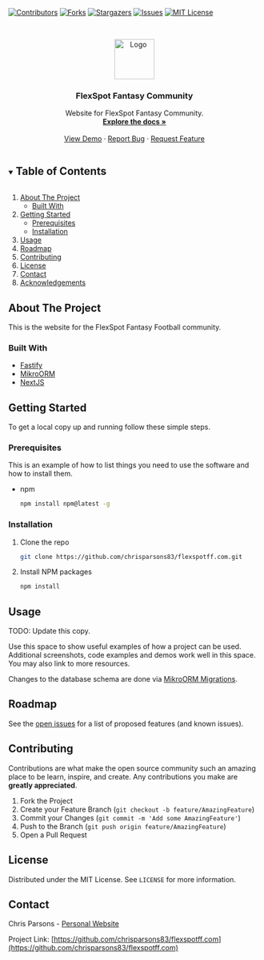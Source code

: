 <!-- PROJECT SHIELDS -->
<!--
*** I'm using markdown "reference style" links for readability.
*** Reference links are enclosed in brackets [ ] instead of parentheses ( ).
*** See the bottom of this document for the declaration of the reference variables
*** for contributors-url, forks-url, etc. This is an optional, concise syntax you may use.
*** https://www.markdownguide.org/basic-syntax/#reference-style-links
-->

[![Contributors][contributors-shield]][contributors-url]
[![Forks][forks-shield]][forks-url]
[![Stargazers][stars-shield]][stars-url]
[![Issues][issues-shield]][issues-url]
[![MIT License][license-shield]][license-url]

<!-- PROJECT LOGO -->
<br />
<p align="center">
  <a href="https://github.com/chrisparsons83/flexspotff.com">
    <img src="images/logo.png" alt="Logo" width="80" height="80">
  </a>

  <h3 align="center">FlexSpot Fantasy Community</h3>

  <p align="center">
    Website for FlexSpot Fantasy Community.
    <br />
    <a href="https://github.com/chrisparsons83/flexspotff.com"><strong>Explore the docs »</strong></a>
    <br />
    <br />
    <a href="https://github.com/chrisparsons83/flexspotff.com">View Demo</a>
    ·
    <a href="https://github.com/chrisparsons83/flexspotff.com/issues">Report Bug</a>
    ·
    <a href="https://github.com/chrisparsons83/flexspotff.com/issues">Request Feature</a>
  </p>
</p>

<!-- TABLE OF CONTENTS -->
<details open="open">
  <summary><h2 style="display: inline-block">Table of Contents</h2></summary>
  <ol>
    <li>
      <a href="#about-the-project">About The Project</a>
      <ul>
        <li><a href="#built-with">Built With</a></li>
      </ul>
    </li>
    <li>
      <a href="#getting-started">Getting Started</a>
      <ul>
        <li><a href="#prerequisites">Prerequisites</a></li>
        <li><a href="#installation">Installation</a></li>
      </ul>
    </li>
    <li><a href="#usage">Usage</a></li>
    <li><a href="#roadmap">Roadmap</a></li>
    <li><a href="#contributing">Contributing</a></li>
    <li><a href="#license">License</a></li>
    <li><a href="#contact">Contact</a></li>
    <li><a href="#acknowledgements">Acknowledgements</a></li>
  </ol>
</details>

<!-- ABOUT THE PROJECT -->

## About The Project

This is the website for the FlexSpot Fantasy Football community.

### Built With

- [Fastify](https://www.fastify.io/)
- [MikroORM](https://www.mikro-orm.io/)
- [NextJS](https://nextjs.org/)

<!-- GETTING STARTED -->

## Getting Started

To get a local copy up and running follow these simple steps.

### Prerequisites

This is an example of how to list things you need to use the software and how to install them.

- npm
  ```sh
  npm install npm@latest -g
  ```

### Installation

1. Clone the repo
   ```sh
   git clone https://github.com/chrisparsons83/flexspotff.com.git
   ```
2. Install NPM packages
   ```sh
   npm install
   ```

<!-- USAGE EXAMPLES -->

## Usage

TODO: Update this copy.

Use this space to show useful examples of how a project can be used. Additional screenshots, code examples and demos work well in this space. You may also link to more resources.

Changes to the database schema are done via [MikroORM Migrations](https://mikro-orm.io/docs/migrations/).

<!-- ROADMAP -->

## Roadmap

See the [open issues](https://github.com/chrisparsons83/flexspotff.com/issues) for a list of proposed features (and known issues).

<!-- CONTRIBUTING -->

## Contributing

Contributions are what make the open source community such an amazing place to be learn, inspire, and create. Any contributions you make are **greatly appreciated**.

1. Fork the Project
2. Create your Feature Branch (`git checkout -b feature/AmazingFeature`)
3. Commit your Changes (`git commit -m 'Add some AmazingFeature'`)
4. Push to the Branch (`git push origin feature/AmazingFeature`)
5. Open a Pull Request

<!-- LICENSE -->

## License

Distributed under the MIT License. See `LICENSE` for more information.

<!-- CONTACT -->

## Contact

Chris Parsons - [Personal Website](https://www.chris-parsons.com)

Project Link: [https://github.com/chrisparsons83/flexspotff.com](https://github.com/chrisparsons83/flexspotff.com)

<!-- ACKNOWLEDGEMENTS -->

<!-- ## Acknowledgements

- []()
- []()
- []() -->

<!-- MARKDOWN LINKS & IMAGES -->
<!-- https://www.markdownguide.org/basic-syntax/#reference-style-links -->

[contributors-shield]: https://img.shields.io/github/contributors/chrisparsons83/flexspotff.com.svg?style=for-the-badge
[contributors-url]: https://github.com/chrisparsons83/flexspotff.com/graphs/contributors
[forks-shield]: https://img.shields.io/github/forks/chrisparsons83/flexspotff.com.svg?style=for-the-badge
[forks-url]: https://github.com/chrisparsons83/flexspotff.com/network/members
[stars-shield]: https://img.shields.io/github/stars/chrisparsons83/flexspotff.com.svg?style=for-the-badge
[stars-url]: https://github.com/chrisparsons83/flexspotff.com/stargazers
[issues-shield]: https://img.shields.io/github/issues/chrisparsons83/flexspotff.com.svg?style=for-the-badge
[issues-url]: https://github.com/chrisparsons83/flexspotff.com/issues
[license-shield]: https://img.shields.io/github/license/chrisparsons83/flexspotff.com.svg?style=for-the-badge
[license-url]: https://github.com/chrisparsons83/flexspotff.com/blob/master/LICENSE.md
